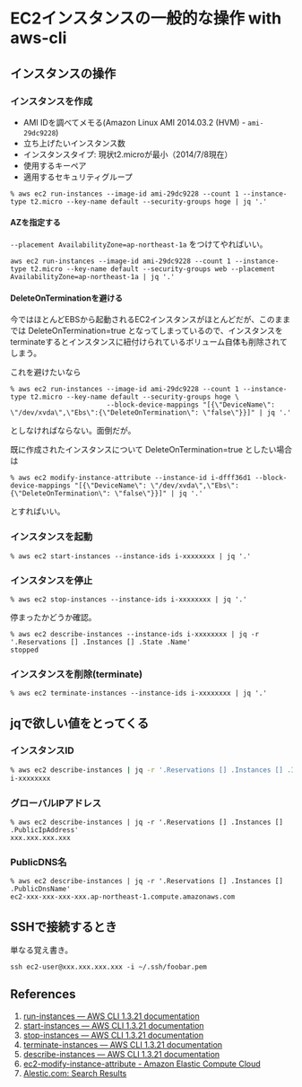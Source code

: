 EC2インスタンスの一般的な操作 with aws-cli
==========================================

インスタンスの操作
-------------------

### インスタンスを作成

- AMI IDを調べてメモる(Amazon Linux AMI 2014.03.2 (HVM) - `ami-29dc9228`)
- 立ち上げたいインスタンス数
- インスタンスタイプ: 現状t2.microが最小（2014/7/8現在）
- 使用するキーペア
- 適用するセキュリティグループ

```
% aws ec2 run-instances --image-id ami-29dc9228 --count 1 --instance-type t2.micro --key-name default --security-groups hoge | jq '.'
```

#### AZを指定する

`--placement AvailabilityZone=ap-northeast-1a` をつけてやればいい。

```
aws ec2 run-instances --image-id ami-29dc9228 --count 1 --instance-type t2.micro --key-name default --security-groups web --placement AvailabilityZone=ap-northeast-1a | jq '.'
```

#### DeleteOnTerminationを避ける

今ではほとんどEBSから起動されるEC2インスタンスがほとんどだが、このままでは DeleteOnTermination=true となってしまっているので、インスタンスをterminateするとインスタンスに紐付けられているボリューム自体も削除されてしまう。

これを避けたいなら

```
% aws ec2 run-instances --image-id ami-29dc9228 --count 1 --instance-type t2.micro --key-name default --security-groups hoge \
                        --block-device-mappings "[{\"DeviceName\": \"/dev/xvda\",\"Ebs\":{\"DeleteOnTermination\": \"false\"}}]" | jq '.'
```

としなければならない。面倒だが。

既に作成されたインスタンスについて DeleteOnTermination=true としたい場合は

```
% aws ec2 modify-instance-attribute --instance-id i-dfff36d1 --block-device-mappings "[{\"DeviceName\": \"/dev/xvda\",\"Ebs\":{\"DeleteOnTermination\": \"false\"}}]" | jq '.'
```

とすればいい。

### インスタンスを起動

```
% aws ec2 start-instances --instance-ids i-xxxxxxxx | jq '.'
```

### インスタンスを停止

```
% aws ec2 stop-instances --instance-ids i-xxxxxxxx | jq '.'          
```

停まったかどうか確認。

```
% aws ec2 describe-instances --instance-ids i-xxxxxxxx | jq -r '.Reservations [] .Instances [] .State .Name'
stopped
```

### インスタンスを削除(terminate)

```
% aws ec2 terminate-instances --instance-ids i-xxxxxxxx | jq '.'
```

jqで欲しい値をとってくる
-------------------------

### インスタンスID

```zsh
% aws ec2 describe-instances | jq -r '.Reservations [] .Instances [] .InstanceId'
i-xxxxxxxx
```

### グローバルIPアドレス

```
% aws ec2 describe-instances | jq -r '.Reservations [] .Instances [] .PublicIpAddress'
xxx.xxx.xxx.xxx
```

### PublicDNS名

```
% aws ec2 describe-instances | jq -r '.Reservations [] .Instances [] .PublicDnsName'
ec2-xxx-xxx-xxx-xxx.ap-northeast-1.compute.amazonaws.com
```

SSHで接続するとき
------------------

単なる覚え書き。

```
ssh ec2-user@xxx.xxx.xxx.xxx -i ~/.ssh/foobar.pem
```

References
------------

1. [run-instances — AWS CLI 1.3.21 documentation](http://docs.aws.amazon.com/cli/latest/reference/ec2/run-instances.html)
1. [start-instances — AWS CLI 1.3.21 documentation](http://docs.aws.amazon.com/cli/latest/reference/ec2/start-instances.html)
1. [stop-instances — AWS CLI 1.3.21 documentation](http://docs.aws.amazon.com/cli/latest/reference/ec2/stop-instances.html)
1. [terminate-instances — AWS CLI 1.3.21 documentation](http://docs.aws.amazon.com/cli/latest/reference/ec2/terminate-instances.html)
1. [describe-instances — AWS CLI 1.3.21 documentation](http://docs.aws.amazon.com/cli/latest/reference/ec2/describe-instances.html)
1. [ec2-modify-instance-attribute - Amazon Elastic Compute Cloud](http://docs.aws.amazon.com/AWSEC2/latest/CommandLineReference/ApiReference-cmd-ModifyInstanceAttribute.html)
1. [Alestic.com: Search Results](http://alestic.com/mt/mt-search.cgi?IncludeBlogs=1&tag=delete-on-termination&limit=20)
